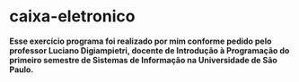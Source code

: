 # caixa-eletronico
**Esse exercício programa foi realizado por mim conforme pedido pelo professor Luciano Digiampietri, docente de Introdução à Programação do primeiro semestre de Sistemas de Informação na Universidade de São Paulo.**
